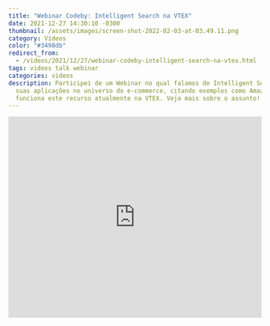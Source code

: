 ```yaml
---
title: "Webinar Codeby: Intelligent Search na VTEX"
date: 2021-12-27 14:30:10 -0300
thumbnail: /assets/images/screen-shot-2022-02-03-at-03.49.11.png
category: Vídeos
color: "#3498db"
redirect_from:
  - /videos/2021/12/27/webinar-codeby-intelligent-search-na-vtex.html
tags: videos talk webinar
categories: videos
description: Participei de um Webinar no qual falamos de Intelligent Search e de
  suas aplicações no universo do e-commerce, citando exemplos como Amazon e como
  funciona este recurso atualmente na VTEX. Veja mais sobre o assunto!
---
```



<iframe width="100%" height="400" src="https://www.youtube.com/embed/qV3L4ou2e7Q" title="YouTube video player" frameborder="0" allow="accelerometer; autoplay; clipboard-write; encrypted-media; gyroscope; picture-in-picture" allowfullscreen></iframe>